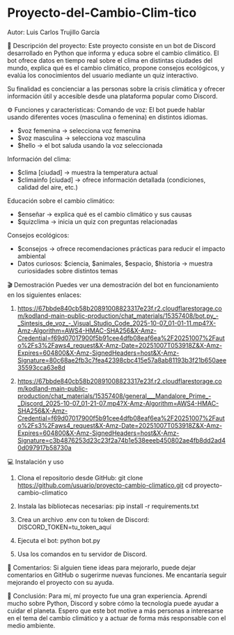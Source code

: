 # Proyecto-del-Cambio-Clim-tico

Autor: Luis Carlos Trujillo García

🧠 Descripción del proyecto:
Este proyecto consiste en un bot de Discord desarrollado en Python que informa y educa sobre el cambio climático. El bot ofrece datos en tiempo real sobre el clima en distintas ciudades del mundo, explica qué es el cambio climático, propone consejos ecológicos, y evalúa los conocimientos del usuario mediante un quiz interactivo.

Su finalidad es concienciar a las personas sobre la crisis climática y ofrecer información útil y accesible desde una plataforma popular como Discord.

⚙️ Funciones y características:
Comando de voz: El bot puede hablar usando diferentes voces (masculina o femenina) en distintos idiomas.
- $voz femenina → selecciona voz femenina
- $voz masculina → selecciona voz masculina
- $hello → el bot saluda usando la voz seleccionada

Información del clima:
- $clima [ciudad] → muestra la temperatura actual
- $climainfo [ciudad] → ofrece información detallada (condiciones, calidad del aire, etc.)

Educación sobre el cambio climático:
- $enseñar → explica qué es el cambio climático y sus causas
- $quizclima → inicia un quiz con preguntas relacionadas

Consejos ecológicos:
- $consejos → ofrece recomendaciones prácticas para reducir el impacto ambiental
- Datos curiosos: $ciencia, $animales, $espacio, $historia → muestra curiosidades sobre distintos temas

🎬 Demostración
Puedes ver una demostración del bot en funcionamiento en los siguientes enlaces:

1. https://67bbde840cb58b20891008823317e23f.r2.cloudflarestorage.com/kodland-main-public-production/chat_materials/15357408/bot.py_-_Sintesis_de_voz_-_Visual_Studio_Code_2025-10-07_01-01-11.mp4?X-Amz-Algorithm=AWS4-HMAC-SHA256&X-Amz-Credential=f69d07017900f5b91cee4dfb08eaf6ea%2F20251007%2Fauto%2Fs3%2Faws4_request&X-Amz-Date=20251007T053918Z&X-Amz-Expires=604800&X-Amz-SignedHeaders=host&X-Amz-Signature=80c68ae2fb3c7fea42398cbc415e57a8ab81193b3f21b650aee35593cca63e8d

2. https://67bbde840cb58b20891008823317e23f.r2.cloudflarestorage.com/kodland-main-public-production/chat_materials/15357408/general___Mandalore_Prime_-_Discord_2025-10-07_01-21-07.mp4?X-Amz-Algorithm=AWS4-HMAC-SHA256&X-Amz-Credential=f69d07017900f5b91cee4dfb08eaf6ea%2F20251007%2Fauto%2Fs3%2Faws4_request&X-Amz-Date=20251007T053918Z&X-Amz-Expires=604800&X-Amz-SignedHeaders=host&X-Amz-Signature=c3b4876253d23c23f2a74b1e538eeeb450802ae4fb8dd2ad40d097917b58730a

💻 Instalación y uso

1. Clona el repositorio desde GitHub:
   git clone https://github.com/usuario/proyecto-cambio-climatico.git
   cd proyecto-cambio-climatico

2. Instala las bibliotecas necesarias:
   pip install -r requirements.txt

3. Crea un archivo .env con tu token de Discord:
   DISCORD_TOKEN=tu_token_aquí

4. Ejecuta el bot:
   python bot.py

5. Usa los comandos en tu servidor de Discord.

💬 Comentarios:
Si alguien tiene ideas para mejorarlo, puede dejar comentarios en GitHub o sugerirme nuevas funciones. Me encantaría seguir mejorando el proyecto con su ayuda.

🌱 Conclusión:
Para mí, mí proyecto fue una gran experiencia. Aprendí mucho sobre Python, Discord y sobre cómo la tecnología puede ayudar a cuidar el planeta.
Espero que este bot motive a más personas a interesarse en el tema del cambio climático y a actuar de forma más responsable con el medio ambiente.
